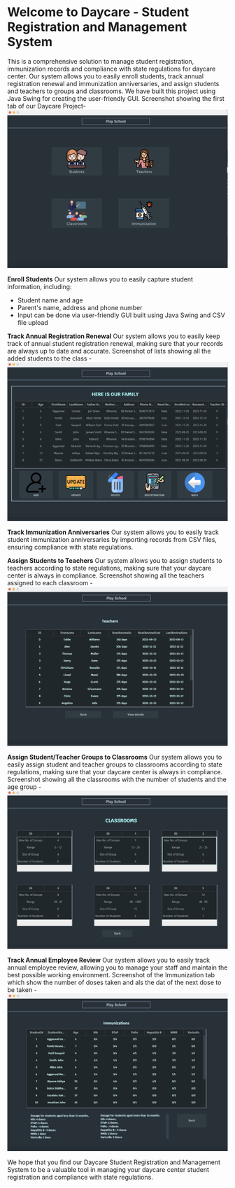 # Welcome to **Daycare - Student Registration and Management System**
This is a comprehensive solution to manage student registration, immunization records and compliance with state regulations for daycare center. Our system allows you to easily enroll students, track annual registration renewal and immunization anniversaries, and assign students and teachers to groups and classrooms. We have built this project using Java Swing for creating the user-friendly GUI.
Screenshot showing the first tab of our Daycare Project-
![Screenshot of My Project](screenshot1.png)

**Enroll Students**
Our system allows you to easily capture student information, including:

- Student name and age
- Parent's name, address and phone number
- Input can be done via user-friendly GUI built using Java Swing and CSV file upload

**Track Annual Registration Renewal**
Our system allows you to easily keep track of annual student registration renewal, making sure that your records are always up to date and accurate.
Screenshot of lists showing all the added students to the class -
![Screenshot of My Project](screenshot2.png)

**Track Immunization Anniversaries**
Our system allows you to easily track student immunization anniversaries by importing records from CSV files, ensuring compliance with state regulations.

**Assign Students to Teachers**
Our system allows you to assign students to teachers according to state regulations, making sure that your daycare center is always in compliance.
Screenshot showing all the teachers assigned to each classroom -
![Screenshot of My Project](screenshot3.png)

**Assign Student/Teacher Groups to Classrooms**
Our system allows you to easily assign student and teacher groups to classrooms according to state regulations, making sure that your daycare center is always in compliance.
Screenshot showing all the classrooms with the number of students and the age group -
![Screenshot of My Project](screenshot4.png)

**Track Annual Employee Review**
Our system allows you to easily track annual employee review, allowing you to manage your staff and maintain the best possible working environment.
Screenshot of the Immunization tab which show the number of doses taken and als the dat of the next dose to be taken -
![Screenshot of My Project](screenshot5.png)

We hope that you find our Daycare Student Registration and Management System to be a valuable tool in managing your daycare center student registration and compliance with state regulations.
